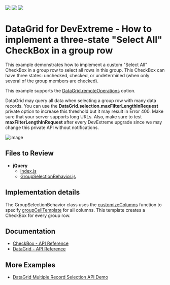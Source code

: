 <!-- default badges list -->
![](https://img.shields.io/endpoint?url=https://codecentral.devexpress.com/api/v1/VersionRange/128583254/23.1.3%2B)
[![](https://img.shields.io/badge/Open_in_DevExpress_Support_Center-FF7200?style=flat-square&logo=DevExpress&logoColor=white)](https://supportcenter.devexpress.com/ticket/details/T444368)
[![](https://img.shields.io/badge/📖_How_to_use_DevExpress_Examples-e9f6fc?style=flat-square)](https://docs.devexpress.com/GeneralInformation/403183)
<!-- default badges end -->

# DataGrid for DevExtreme - How to implement a three-state "Select All" CheckBox in a group row 

This example demonstrates how to implement a custom "Select All" CheckBox in a group row to select all rows in this group. This CheckBox can have three states: unchecked, checked, or undetermined (when only several of the group members are checked).

This example supports the [DataGrid.remoteOperations](https://js.devexpress.com/Documentation/ApiReference/UI_Components/dxDataGrid/Configuration/remoteOperations/) option.

DataGrid may query all data when selecting a group row with many data records. You can use the **DataGrid.selection.maxFilterLengthInRequest** private option to increase this threshold but it may result in Error 400. Make sure that your server supports long URLs. Also, make sure to test **maxFilterLengthInRequest** after every DevExtreme upgrade since we may change this private API without notifications.

![image](https://github.com/DevExpress-Examples/devextreme-datagrid-select-all-checkboxes/assets/13280527/813d1328-2a2b-4ebc-bbfe-e3291b7df6ee)

## Files to Review

- **jQuery**
    - [index.js](jQuery/index.js)
    - [GroupSelectionBehavior.js](jQuery/GroupSelectionBehavior.js)

## Implementation details

The GroupSelectionBehavior class uses the [customizeColumns](https://js.devexpress.com/Documentation/ApiReference/UI_Components/dxDataGrid/Configuration/#customizeColumns) function to specify [groupCellTemplate](https://js.devexpress.com/Documentation/ApiReference/UI_Components/dxDataGrid/Configuration/columns/#groupCellTemplate) for all columns. This template creates a CheckBox for every group row.

## Documentation

- [CheckBox - API Reference](https://js.devexpress.com/Documentation/ApiReference/UI_Components/dxCheckBox/)
- [DataGrid - API Reference](https://js.devexpress.com/Documentation/ApiReference/UI_Components/dxDataGrid/)

## More Examples

- [DataGrid Multiple Record Selection API Demo](https://js.devexpress.com/Demos/WidgetsGallery/Demo/DataGrid/MultipleRecordSelectionAPI)
